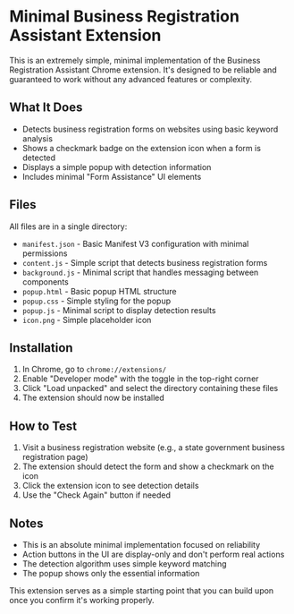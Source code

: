 # Minimal Business Registration Assistant Extension

This is an extremely simple, minimal implementation of the Business Registration Assistant Chrome extension. It's designed to be reliable and guaranteed to work without any advanced features or complexity.

## What It Does

- Detects business registration forms on websites using basic keyword analysis
- Shows a checkmark badge on the extension icon when a form is detected
- Displays a simple popup with detection information
- Includes minimal "Form Assistance" UI elements

## Files

All files are in a single directory:

- `manifest.json` - Basic Manifest V3 configuration with minimal permissions
- `content.js` - Simple script that detects business registration forms
- `background.js` - Minimal script that handles messaging between components
- `popup.html` - Basic popup HTML structure
- `popup.css` - Simple styling for the popup
- `popup.js` - Minimal script to display detection results
- `icon.png` - Simple placeholder icon

## Installation

1. In Chrome, go to `chrome://extensions/`
2. Enable "Developer mode" with the toggle in the top-right corner
3. Click "Load unpacked" and select the directory containing these files
4. The extension should now be installed

## How to Test

1. Visit a business registration website (e.g., a state government business registration page)
2. The extension should detect the form and show a checkmark on the icon
3. Click the extension icon to see detection details
4. Use the "Check Again" button if needed

## Notes

- This is an absolute minimal implementation focused on reliability
- Action buttons in the UI are display-only and don't perform real actions
- The detection algorithm uses simple keyword matching
- The popup shows only the essential information

This extension serves as a simple starting point that you can build upon once you confirm it's working properly.
